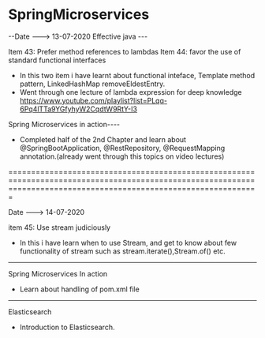 # SpringMicroservices

--Date ---> 13-07-2020
Effective java ---

Item 43:  Prefer method references to lambdas
Item 44:  favor the use of standard functional interfaces
* In this two item i have learnt about functional inteface, Template method pattern, LinkedHashMap removeEldestEntry.
* Went through one lecture of lambda expression for deep knowledge  https://www.youtube.com/playlist?list=PLqq-6Pq4lTTa9YGfyhyW2CqdtW9RtY-I3

Spring Microservices in action----
* Completed half of the 2nd Chapter and learn about @SpringBootApplication, @RestRepository, @RequestMapping annotation.(already went through this topics on video lectures)


===================================================================================================================================================================

Date ---> 14-07-2020

item 45: Use stream judiciously
* In this i have learn when to use Stream, and get to know about few functionality of stream such as stream.iterate(),Stream.of() etc.

------------------------------------------------------------------------------------------------------------------------------------
Spring Microservices In action 
* Learn about handling of pom.xml file

------------------------------------------------------------------------------------------------------------------------------------
Elasticsearch
* Introduction to Elasticsearch.



